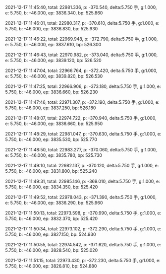 2021-12-17 11:45:40, total: 22981.336, p: -370.540, delta:5.750 手, g:1.000, e: 5.750, b: -46.000, ep: 3836.340, bp: 525.860

2021-12-17 11:46:01, total: 22980.317, p: -370.610, delta:5.750 手, g:1.000, e: 5.750, b: -46.000, ep: 3836.830, bp: 525.930

2021-12-17 11:46:22, total: 22969.948, p: -372.790, delta:5.750 手, g:1.000, e: 5.750, b: -46.000, ep: 3837.610, bp: 526.300

2021-12-17 11:46:43, total: 22970.982, p: -373.040, delta:5.750 手, g:1.000, e: 5.750, b: -46.000, ep: 3839.120, bp: 526.520

2021-12-17 11:47:04, total: 22966.764, p: -372.420, delta:5.750 手, g:1.000, e: 5.750, b: -46.000, ep: 3839.820, bp: 526.530

2021-12-17 11:47:25, total: 22966.906, p: -373.180, delta:5.750 手, g:1.000, e: 5.750, b: -46.000, ep: 3836.660, bp: 526.230

2021-12-17 11:47:46, total: 22971.307, p: -372.190, delta:5.750 手, g:1.000, e: 5.750, b: -46.000, ep: 3837.250, bp: 526.180

2021-12-17 11:48:07, total: 22974.722, p: -370.940, delta:5.750 手, g:1.000, e: 5.750, b: -46.000, ep: 3836.660, bp: 525.950

2021-12-17 11:48:29, total: 22981.047, p: -370.630, delta:5.750 手, g:1.000, e: 5.750, b: -46.000, ep: 3835.530, bp: 525.770

2021-12-17 11:48:50, total: 22983.277, p: -370.060, delta:5.750 手, g:1.000, e: 5.750, b: -46.000, ep: 3835.780, bp: 525.730

2021-12-17 11:49:10, total: 22982.137, p: -370.120, delta:5.750 手, g:1.000, e: 5.750, b: -46.000, ep: 3831.800, bp: 525.240

2021-12-17 11:49:31, total: 22985.146, p: -369.010, delta:5.750 手, g:1.000, e: 5.750, b: -46.000, ep: 3834.350, bp: 525.420

2021-12-17 11:49:52, total: 22978.043, p: -371.390, delta:5.750 手, g:1.000, e: 5.750, b: -46.000, ep: 3836.290, bp: 525.960

2021-12-17 11:50:13, total: 22973.598, p: -370.990, delta:5.750 手, g:1.000, e: 5.750, b: -46.000, ep: 3832.370, bp: 525.420

2021-12-17 11:50:34, total: 22973.102, p: -372.290, delta:5.750 手, g:1.000, e: 5.750, b: -46.000, ep: 3827.150, bp: 524.930

2021-12-17 11:50:55, total: 22974.542, p: -371.620, delta:5.750 手, g:1.000, e: 5.750, b: -46.000, ep: 3828.540, bp: 525.020

2021-12-17 11:51:15, total: 22973.430, p: -372.230, delta:5.750 手, g:1.000, e: 5.750, b: -46.000, ep: 3826.810, bp: 524.880